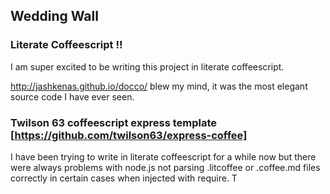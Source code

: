 Wedding Wall
------------

### Literate Coffeescript !!

I am super excited to be writing this project in literate coffeescript. 

http://jashkenas.github.io/docco/ blew my mind, it was the most elegant source code I have ever seen. 


### Twilson 63 coffeescript express template [https://github.com/twilson63/express-coffee]
I have been trying to write in literate coffeescript for a while now but there were always problems with node.js not parsing .litcoffee or .coffee.md files correctly in certain cases when injected with require. T